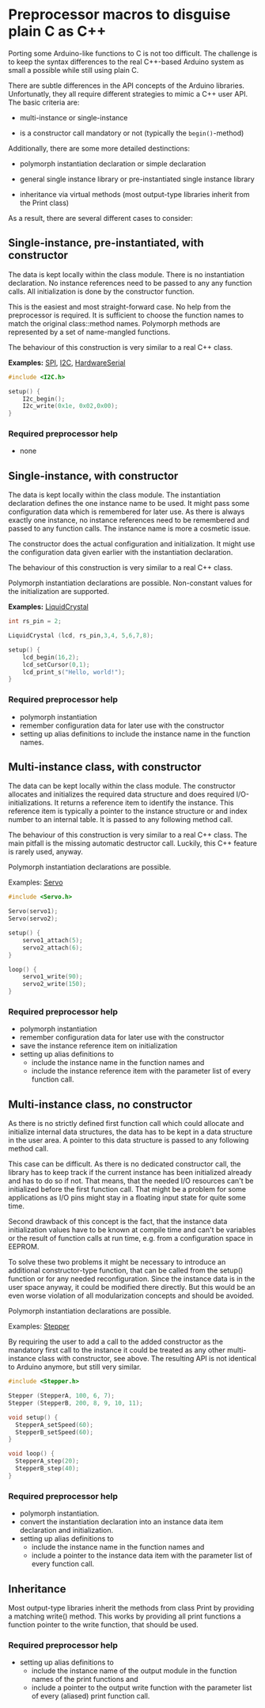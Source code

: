 # Preprocessor macros to disguise plain C as C++

Porting some Arduino-like functions to C is not too difficult. The challenge
is to keep the syntax differences to the real C++-based Arduino system as
small a possible while still using plain C.

There are subtle differences in the API concepts of the Arduino libraries.
Unfortunatly, they all require different strategies to mimic a C++ user API.
The basic criteria are:

* multi-instance or single-instance

* is a constructor call mandatory or not (typically the `begin()`-method)


Additionally, there are some more detailed destinctions:

* polymorph instantiation declaration or simple declaration

* general single instance library or pre-instantiated single instance
  library

* inheritance via virtual methods (most output-type libraries inherit from
  the Print class)

As a result, there are several different cases to consider:


## Single-instance, pre-instantiated, with constructor

  The data is kept locally within the class module. There is no
  instantiation declaration. No instance references need to be passed to any
  any function calls. All initialization is done by the constructor
  function.

  This is the easiest and most straight-forward case. No help from the
  preprocessor is required. It is sufficient to choose the function names to
  match the original class::method names. Polymorph methods are represented
  by a set of name-mangled functions.

  The behaviour of this construction is very similar to a real C++ class.

  **Examples:**
[SPI](../api/SPI.md), [I2C](../api/I2C.md),
[HardwareSerial](../api/HardwareSerial.md) 

```c
#include <I2C.h>

setup() {
    I2c_begin();
    I2c_write(0x1e, 0x02,0x00);
}

```

### Required preprocessor help

* none



## Single-instance, with constructor

  The data is kept locally within the class module. The instantiation
  declaration defines the one instance name to be used. It might pass some
  configuration data which is remembered for later use. As there is always
  exactly one instance, no instance references need to be remembered and
  passed to any function calls. The instance name is more a cosmetic issue.

  The constructor does the actual configuration and initialization. It might
  use the configuration data given earlier with the instantiation
  declaration.

  The behaviour of this construction is very similar to a real C++ class.

  Polymorph instantiation declarations are possible.
  Non-constant values for the initialization are supported.

  **Examples:** [LiquidCrystal](../api/LiquidCrystal.md)

```c
int rs_pin = 2;

LiquidCrystal (lcd, rs_pin,3,4, 5,6,7,8);

setup() {
    lcd_begin(16,2);
    lcd_setCursor(0,1);
    lcd_print_s("Hello, world!");
}
```


### Required preprocessor help

* polymorph instantiation
* remember configuration data for later use with the constructor
* setting up alias definitions to include the instance name in the function
  names.



## Multi-instance class, with constructor

  The data can be kept locally within the class module. The constructor
  allocates and initializes the required data structure and does required
  I/O-initializations. It returns a reference item to identify the instance.
  This reference item is typically a pointer to the instance structure or
  and index number to an internal table. It is passed to any following
  method call.

  The behaviour of this construction is very similar to a real C++ class.
  The main pitfall is the missing automatic destructor call. Luckily, this
  C++ feature is rarely used, anyway.

  Polymorph instantiation declarations are possible.

  Examples: [Servo](../api/Servo.md)

```c
#include <Servo.h>

Servo(servo1);
Servo(servo2);

setup() {
    servo1_attach(5);
    servo2_attach(6);
}

loop() {
    servo1_write(90);
    servo2_write(150);
}
```


### Required preprocessor help

* polymorph instantiation
* remember configuration data for later use with the constructor
* save the instance reference item on initialization
* setting up alias definitions to 
  * include the instance name in the function names and
  * include the instance reference item with the parameter list of every function call.






## Multi-instance class, no constructor

  As there is no strictly defined first function call which could allocate
  and initialize internal data structures, the data has to be kept in a data
  structure in the user area. A pointer to this data structure is passed to
  any following method call.

  This case can be difficult. As there is no dedicated constructor call, the
  library has to keep track if the current instance has been initialized
  already and has to do so if not. That means, that the needed I/O resources
  can't be initialized before the first function call. That might be a
  problem for some applications as I/O pins might stay in a floating input
  state for quite some time.

  Second drawback of this concept is the fact, that the instance data
  initialization values have to be known at compile time and can't be
  variables or the result of function calls at run time, e.g. from a
  configuration space in EEPROM.

  To solve these two problems it might be necessary to introduce an
  additional constructor-type function, that can be called from the setup()
  function or for any needed reconfiguration. Since the instance data is in
  the user space anyway, it could be modified there directly. But this would
  be an even worse violation of all modularization concepts and should be
  avoided.

  Polymorph instantiation declarations are possible.

  Examples: [Stepper](../api/Stepper.md)

  By requiring the user to add a call to the added constructor as the
  mandatory first call to the instance it could be treated as any other
  multi-instance class with constructor, see above. The resulting API is not
  identical to Arduino anymore, but still very similar.


```c
#include <Stepper.h>

Stepper (StepperA, 100, 6, 7);
Stepper (StepperB, 200, 8, 9, 10, 11);

void setup() {
  StepperA_setSpeed(60);
  StepperB_setSpeed(60);
}

void loop() {
  StepperA_step(20);
  StepperB_step(40);
}
```


### Required preprocessor help

* polymorph instantiation.
* convert the instantiation declaration into an instance data item declaration
  and initialization.
* setting up alias definitions to 
  * include the instance name in the function names and
  * include a pointer to the instance data item with the parameter list of
    every function call.




## Inheritance

Most output-type libraries inherit the methods from class Print by providing
a matching write() method. This works by providing all print functions a
function pointer to the write function, that should be used.

### Required preprocessor help

* setting up alias definitions to 
  * include the instance name of the output module in the function names of
    the print functions and
  * include a pointer to the output write function with the parameter list of
    every (aliased) print function call.

